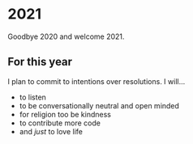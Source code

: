 # 2021
Goodbye 2020 and welcome 2021. 

## For this year
I plan to commit to intentions over resolutions. I will...

* to listen
* to be conversationally neutral and open minded
* for religion too be kindness
* to contribute more code
* and _just_ to love life
